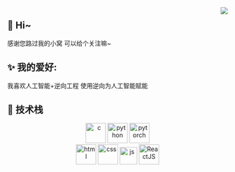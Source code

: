<img align="right" src="https://github-readme-stats.vercel.app/api?username=Cloxl&show_icons=true&hide_border=true&theme=vue-dark" />


## 👋 Hi~
感谢您路过我的小窝 可以给个关注嘛~

## ✨ 我的爱好:
我喜欢人工智能+逆向工程 使用逆向为人工智能赋能

## 🌌 技术栈
<p align="center">
  <img width="46" height="46" src="https://cdn-icons-png.flaticon.com/128/9089/9089814.png" alt="c">
  <img width="46" height="46" src="https://cdn-icons-png.flaticon.com/128/5968/5968350.png" alt="python">
  <img width="46" height="46" src="https://pytorch.org//favicon.ico" alt="pytorch">
  <br>
  <img width="46" height="46" src="https://cdn-icons-png.flaticon.com/128/5968/5968267.png" alt="html">
  <img width="46" height="46" src="https://cdn-icons-png.flaticon.com/128/5968/5968242.png" alt="css">
  <img width="40" height="40" src="https://cdn-icons-png.flaticon.com/128/5968/5968292.png" alt="js">
  <img width="46" height="46" src="https://cdn-icons-png.flaticon.com/512/10828/10828578.png" alt="ReactJS">
</p>
